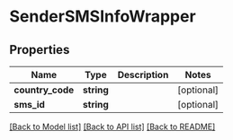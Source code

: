 # SenderSMSInfoWrapper

## Properties
Name | Type | Description | Notes
------------ | ------------- | ------------- | -------------
**country_code** | **string** |  | [optional] 
**sms_id** | **string** |  | [optional] 

[[Back to Model list]](../README.md#documentation-for-models) [[Back to API list]](../README.md#documentation-for-api-endpoints) [[Back to README]](../README.md)



